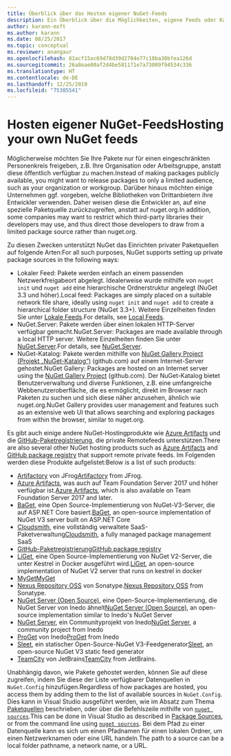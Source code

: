 ```yaml
---
title: Überblick über das Hosten eigener NuGet-Feeds
description: Ein Überblick über die Möglichkeiten, eigene Feeds oder Kataloge für NuGet-Pakete lokal oder remote zu hosten
author: karann-msft
ms.author: karann
ms.date: 08/25/2017
ms.topic: conceptual
ms.reviewer: anangaur
ms.openlocfilehash: 81acf15ac69d78d39d2784e77c18ba38bfea126d
ms.sourcegitcommit: 26a8eae00af2d4be581171e7a73009f94534c336
ms.translationtype: HT
ms.contentlocale: de-DE
ms.lasthandoff: 12/25/2019
ms.locfileid: "75385541"
---
```

# <a name="hosting-your-own-nuget-feeds"></a><span data-ttu-id="bc1f9-103">Hosten eigener NuGet-Feeds</span><span class="sxs-lookup"><span data-stu-id="bc1f9-103">Hosting your own NuGet feeds</span></span>

<span data-ttu-id="bc1f9-104">Möglicherweise möchten Sie Ihre Pakete nur für einen eingeschränkten Personenkreis freigeben, z.B. Ihre Organisation oder Arbeitsgruppe, anstatt diese öffentlich verfügbar zu machen.</span><span class="sxs-lookup"><span data-stu-id="bc1f9-104">Instead of making packages publicly available, you might want to release packages to only a limited audience, such as your organization or workgroup.</span></span> <span data-ttu-id="bc1f9-105">Darüber hinaus möchten einige Unternehmen ggf. vorgeben, welche Bibliotheken von Drittanbietern ihre Entwickler verwenden. Daher weisen diese die Entwickler an, auf eine spezielle Paketquelle zurückzugreifen, anstatt auf nuget.org.</span><span class="sxs-lookup"><span data-stu-id="bc1f9-105">In addition, some companies may want to restrict which third-party libraries their developers may use, and thus direct those developers to draw from a limited package source rather than nuget.org.</span></span>

<span data-ttu-id="bc1f9-106">Zu diesen Zwecken unterstützt NuGet das Einrichten privater Paketquellen auf folgende Arten:</span><span class="sxs-lookup"><span data-stu-id="bc1f9-106">For all such purposes, NuGet supports setting up private package sources in the following ways:</span></span>

- <span data-ttu-id="bc1f9-107">Lokaler Feed: Pakete werden einfach an einem passenden Netzwerkfreigabeort abgelegt. Idealerweise wurde mithilfe von `nuget init` und `nuget add` eine hierarchische Ordnerstruktur angelegt (NuGet 3.3 und höher).</span><span class="sxs-lookup"><span data-stu-id="bc1f9-107">Local feed: Packages are simply placed on a suitable network file share, ideally using `nuget init` and `nuget add` to create a hierarchical folder structure (NuGet 3.3+).</span></span> <span data-ttu-id="bc1f9-108">Weitere Einzelheiten finden Sie unter [Lokale Feeds](../hosting-packages/local-feeds.md).</span><span class="sxs-lookup"><span data-stu-id="bc1f9-108">For details, see [Local Feeds](../hosting-packages/local-feeds.md).</span></span>
- <span data-ttu-id="bc1f9-109">NuGet.Server: Pakete werden über einen lokalen HTTP-Server verfügbar gemacht.</span><span class="sxs-lookup"><span data-stu-id="bc1f9-109">NuGet.Server: Packages are made available through a local HTTP server.</span></span> <span data-ttu-id="bc1f9-110">Weitere Einzelheiten finden Sie unter [NuGet.Server](../hosting-packages/nuget-server.md).</span><span class="sxs-lookup"><span data-stu-id="bc1f9-110">For details, see [NuGet.Server](../hosting-packages/nuget-server.md).</span></span>
- <span data-ttu-id="bc1f9-111">NuGet-Katalog: Pakete werden mithilfe von [NuGet Gallery Project (Projekt „NuGet-Katalog“)](https://github.com/NuGet/NuGetGallery#build-and-run-the-gallery-in-arbitrary-number-easy-steps) (github.com) auf einem Internet-Server gehostet.</span><span class="sxs-lookup"><span data-stu-id="bc1f9-111">NuGet Gallery: Packages are hosted on an Internet server using the [NuGet Gallery Project](https://github.com/NuGet/NuGetGallery#build-and-run-the-gallery-in-arbitrary-number-easy-steps) (github.com).</span></span> <span data-ttu-id="bc1f9-112">Der NuGet-Katalog bietet Benutzerverwaltung und diverse Funktionen, z.B. eine umfangreiche Webbenutzeroberfläche, die es ermöglicht, direkt im Browser nach Paketen zu suchen und sich diese näher anzusehen, ähnlich wie nuget.org.</span><span class="sxs-lookup"><span data-stu-id="bc1f9-112">NuGet Gallery provides user management and features such as an extensive web UI that allows searching and exploring packages from within the browser, similar to nuget.org.</span></span>

<span data-ttu-id="bc1f9-113">Es gibt auch einige andere NuGet-Hostingprodukte wie [Azure Artifacts](https://www.visualstudio.com/docs/package/nuget/publish) und die [GitHub-Paketregistrierung](https://help.github.com/articles/configuring-nuget-for-use-with-github-package-registry), die private Remotefeeds unterstützen.</span><span class="sxs-lookup"><span data-stu-id="bc1f9-113">There are also several other NuGet hosting products such as [Azure Artifacts](https://www.visualstudio.com/docs/package/nuget/publish) and [GitHub package registry](https://help.github.com/articles/configuring-nuget-for-use-with-github-package-registry) that support remote private feeds.</span></span> <span data-ttu-id="bc1f9-114">Im Folgenden werden diese Produkte aufgelistet:</span><span class="sxs-lookup"><span data-stu-id="bc1f9-114">Below is a list of such products:</span></span>

- <span data-ttu-id="bc1f9-115">[Artifactory](https://www.jfrog.com/artifactory/) von JFrog</span><span class="sxs-lookup"><span data-stu-id="bc1f9-115">[Artifactory](https://www.jfrog.com/artifactory/) from JFrog.</span></span>
- <span data-ttu-id="bc1f9-116">[Azure Artifacts](https://www.visualstudio.com/docs/package/nuget/publish), was auch auf Team Foundation Server 2017 und höher verfügbar ist.</span><span class="sxs-lookup"><span data-stu-id="bc1f9-116">[Azure Artifacts](https://www.visualstudio.com/docs/package/nuget/publish), which is also available on Team Foundation Server 2017 and later.</span></span>
- <span data-ttu-id="bc1f9-117">[BaGet](https://github.com/loic-sharma/BaGet), eine Open Source-Implementierung von NuGet-V3-Server, die auf ASP.NET Core basiert.</span><span class="sxs-lookup"><span data-stu-id="bc1f9-117">[BaGet](https://github.com/loic-sharma/BaGet), an open-source implementation of NuGet V3 server built on ASP.NET Core</span></span>
- <span data-ttu-id="bc1f9-118">[Cloudsmith](https://cloudsmith.io/l/nuget-feed/), eine vollständig verwaltete SaaS-Paketverwaltung</span><span class="sxs-lookup"><span data-stu-id="bc1f9-118">[Cloudsmith](https://cloudsmith.io/l/nuget-feed/), a fully managed package management SaaS</span></span>
- [<span data-ttu-id="bc1f9-119">GitHub-Paketregistrierung</span><span class="sxs-lookup"><span data-stu-id="bc1f9-119">GitHub package registry</span></span>](https://help.github.com/articles/configuring-nuget-for-use-with-github-package-registry)
- <span data-ttu-id="bc1f9-120">[LiGet](https://github.com/ai-traders/liget), eine Open Source-Implementierung von NuGet V2-Server, die unter Kestrel in Docker ausgeführt wird.</span><span class="sxs-lookup"><span data-stu-id="bc1f9-120">[LiGet](https://github.com/ai-traders/liget), an open-source implementation of NuGet V2 server that runs on kestrel in docker</span></span>
- [<span data-ttu-id="bc1f9-121">MyGet</span><span class="sxs-lookup"><span data-stu-id="bc1f9-121">MyGet</span></span>](https://myget.org)
- <span data-ttu-id="bc1f9-122">[Nexus Repository OSS](https://www.sonatype.com/nexus-repository-oss) von Sonatype.</span><span class="sxs-lookup"><span data-stu-id="bc1f9-122">[Nexus Repository OSS](https://www.sonatype.com/nexus-repository-oss) from Sonatype.</span></span>
- <span data-ttu-id="bc1f9-123">[NuGet Server (Open Source)](https://github.com/svenkle/nuget-server), eine Open-Source-Implementierung, die NuGet Server von Inedo ähnelt</span><span class="sxs-lookup"><span data-stu-id="bc1f9-123">[NuGet Server (Open Source)](https://github.com/svenkle/nuget-server), an open-source implementation similar to Inedo's NuGet Server</span></span>
- <span data-ttu-id="bc1f9-124">[NuGet Server](http://nugetserver.net/), ein Communityprojekt von Inedo</span><span class="sxs-lookup"><span data-stu-id="bc1f9-124">[NuGet Server](http://nugetserver.net/), a community project from Inedo</span></span>
- <span data-ttu-id="bc1f9-125">[ProGet](https://inedo.com/proget) von Inedo</span><span class="sxs-lookup"><span data-stu-id="bc1f9-125">[ProGet](https://inedo.com/proget) from Inedo</span></span>
- <span data-ttu-id="bc1f9-126">[Sleet](https://github.com/emgarten/sleet), ein statischer Open-Source-NuGet V3-Feedgenerator</span><span class="sxs-lookup"><span data-stu-id="bc1f9-126">[Sleet](https://github.com/emgarten/sleet), an open-source NuGet V3 static feed generator</span></span>
- <span data-ttu-id="bc1f9-127">[TeamCity](https://www.jetbrains.com/teamcity/) von JetBrains</span><span class="sxs-lookup"><span data-stu-id="bc1f9-127">[TeamCity](https://www.jetbrains.com/teamcity/) from JetBrains.</span></span>

<span data-ttu-id="bc1f9-128">Unabhängig davon, wie Pakete gehostet werden, können Sie auf diese zugreifen, indem Sie diese der Liste verfügbarer Datenquellen in `NuGet.Config` hinzufügen.</span><span class="sxs-lookup"><span data-stu-id="bc1f9-128">Regardless of how packages are hosted, you access them by adding them to the list of available sources in `NuGet.Config`.</span></span> <span data-ttu-id="bc1f9-129">Dies kann in Visual Studio ausgeführt werden, wie im Absatz zum Thema [Paketquellen](../consume-packages/install-use-packages-visual-studio.md#package-sources) beschrieben, oder über die Befehlszeile mithilfe von [`nuget sources`](../reference/cli-reference/cli-ref-sources.md).</span><span class="sxs-lookup"><span data-stu-id="bc1f9-129">This can be done in Visual Studio as described in [Package Sources](../consume-packages/install-use-packages-visual-studio.md#package-sources), or from the command line using [`nuget sources`](../reference/cli-reference/cli-ref-sources.md).</span></span> <span data-ttu-id="bc1f9-130">Bei dem Pfad zu einer Datenquelle kann es sich um einen Pfadnamen für einen lokalen Ordner, um einen Netzwerknamen oder eine URL handeln.</span><span class="sxs-lookup"><span data-stu-id="bc1f9-130">The path to a source can be a local folder pathname, a network name, or a URL.</span></span>

